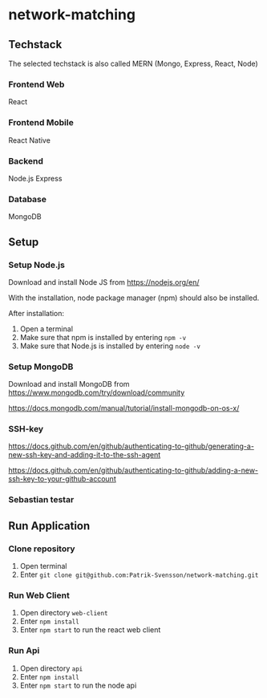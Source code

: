 # network-matching

## Techstack
The selected techstack is also called MERN (Mongo, Express, React, Node)

### Frontend Web
React

### Frontend Mobile
React Native

### Backend
Node.js
Express

### Database
MongoDB

## Setup

### Setup Node.js 
Download and install Node JS from https://nodejs.org/en/

With the installation, node package manager (npm) should also be installed.

After installation: 
1. Open a terminal
2. Make sure that npm is installed by entering `npm -v`
3. Make sure that Node.js is installed by entering `node -v`

### Setup MongoDB
Download and install MongoDB from https://www.mongodb.com/try/download/community 

https://docs.mongodb.com/manual/tutorial/install-mongodb-on-os-x/

### SSH-key
https://docs.github.com/en/github/authenticating-to-github/generating-a-new-ssh-key-and-adding-it-to-the-ssh-agent

https://docs.github.com/en/github/authenticating-to-github/adding-a-new-ssh-key-to-your-github-account

### Sebastian testar


## Run Application

### Clone repository

1. Open terminal
2. Enter `git clone git@github.com:Patrik-Svensson/network-matching.git`

### Run Web Client
1. Open directory `web-client`
2. Enter `npm install`
3. Enter `npm start` to run the react web client

### Run Api
1. Open directory `api`
2. Enter `npm install`
3. Enter `npm start` to run the node api







